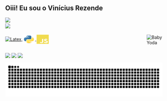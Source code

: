 ## Oiii! Eu sou o Vinícius Rezende

<div>
    <a href="https://github.com/vprezende">
    <img height="180em" src="https://github-readme-stats.vercel.app/api?username=vprezende&theme=tokyonight&show_icons=true&hide_border=false&count_private=true"/><br>
    <img height="180em" src="https://github-readme-stats.vercel.app/api/top-langs/?username=vprezende&theme=tokyonight&show_icons=true&hide_border=false&layout=compact"/>
</div>
    
<div style="display: inline_block"><br>
    <img align="center" alt="Latex" height="30" width="40" src="https://img.shields.io/badge/LaTeX-%23333.svg">
    <img align="center" alt="Python" height="30" width="40" src="https://raw.githubusercontent.com/devicons/devicon/master/icons/python/python-original.svg">
    <img align="center" alt="JavaScript" height="30" width="40" src="https://raw.githubusercontent.com/devicons/devicon/master/icons/javascript/javascript-plain.svg">
    <img align="right" height="90" width="50" alt="BabyYoda" src="https://media2.giphy.com/media/v1.Y2lkPTc5MGI3NjExamtodXE0eHM2bGx3cmk2dDlqZXNlYWN4dDV2a2lvdzdqcWdsenNmMyZlcD12MV9pbnRlcm5hbF9naWZfYnlfaWQmY3Q9Zw/1A7ETzpIvs7GzWOYYC/giphy.gif">
</div>

##
 
<div>
    <a href="http://lattes.cnpq.br/3090486923351339"><img src="https://img.shields.io/badge/lattes-004AAD?style=for-the-badge&logoColor=white"></a> 
    <a href ="mailto:vinicius.rezende@gsuite.iff.edu.br"><img src="https://img.shields.io/badge/-Gmail-%23333?style=for-the-badge&logo=gmail&logoColor=white"></a>
    <a href="https://www.linkedin.com/in/vprezende"><img src="https://img.shields.io/badge/-LinkedIn-%230077B5?style=for-the-badge&logo=linkedin&logoColor=white"></a> 
</div>

<picture align="center">
    <source media="(prefers-color-scheme: dark)" srcset="https://raw.githubusercontent.com/vprezende/vprezende/output/github-contribution-grid-snake-dark.svg">
    <source media="(prefers-color-scheme: light)" srcset="https://raw.githubusercontent.com/vprezende/vprezende/output/github-contribution-grid-snake-dark.svg">
    <img align="center" alt="github contribution grid snake animation" src="https://raw.githubusercontent.com/vprezende/vprezende/output/github-contribution-grid-snake.svg">
</picture>
